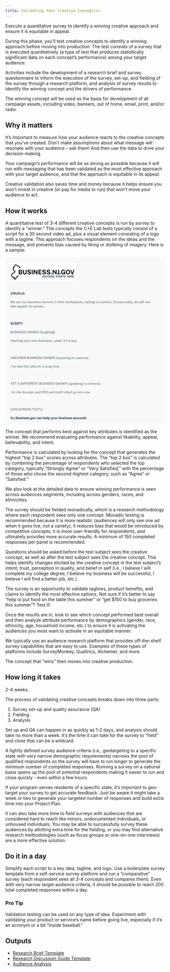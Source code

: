 ```yaml
---
title: Validating Your Creative Concept(s)
---
```


Execute a quantitative survey to identify a winning creative approach and ensure it is equitable in appeal.

During this phase, you’ll test creative concepts to identify a winning approach before moving into production. The test consists of a survey that is executed quantitatively (a type of test that produces statistically significant data on each concept’s performance) among your target audience.

Activities include the development of a research brief and survey questionnaire to inform the execution of the survey, set-up, and fielding of the survey through a research platform, and analysis of survey results to identify the winning concept and the drivers of performance.

The winning concept will be used as the basis for development of all campaign assets, including video, banners, out of home, email, print, and/or radio.

## Why it matters

It’s important to measure how your audience reacts to the creative concepts that you’ve created. Don’t make assumptions about what message will resonate with your audience – ask them! And then use the data to drive your decision-making.

Your campaign’s performance will be as strong as possible because it will run with messaging that has been validated as the most effective approach with your target audience, and that the approach is equitable in its appeal.

Creative validation also saves time and money because it helps ensure you won’t invest in creative (or pay for media to run) that won’t move your audience to act.

## How it works

A quantitative test of 3-4 different creative concepts is run by survey to identify a “winner.” The concepts the C+E Lab tests typically consist of a script for a 30 second video ad, plus a visual element consisting of a logo with a tagline. This approach focuses respondents on the ideas and the message, and prevents bias caused by liking or disliking of imagery. Here is a sample:

![Sample script stimulus for creative concept testing](/assets/images/playbook-creative-concept-validation.webp)

The concept that performs best against key attributes is identified as the winner. We recommend evaluating performance against likability, appeal, believability, and intent.

Performance is calculated by looking for the concept that generates the highest “top 2 box” scores across attributes. The “top 2 box” is calculated by combining the percentage of respondents who selected the top category, typically “Strongly Agree” or “Very Satisfied,” with the percentage of those who chose the second-highest category, such as “Agree” or “Satisfied.”

We also look at the detailed data to ensure winning performance is seen across audiences segments, including across genders, races, and ethnicities.

The survey should be fielded monadically, which is a research methodology where each respondent sees only one concept. Monadic testing is recommended because it is more realistic (audiences will only see one ad when it goes live, not a variety), it reduces bias that would be introduced by competitive concepts, it is more user-friendly for respondents, and ultimately provides more accurate results. A minimum of 150 completed responses per panel is recommended.

Questions should be asked before the test subject sees the creative concept, as well as after the test subject sees the creative concept. This helps identify changes elicited by the creative concept in the test subject’s intent, trust, perception in quality, and belief in self (i.e., I believe I will complete my college degree, I believe my business will be successful, I believe I will find a better job, etc.)

The survey is an opportunity to validate taglines, product benefits, and claims to identify the most effective options. Not sure if it’s better to say “help to put food on the table this summer” or “get $150 to buy groceries this summer”? Test it!

Once the results are in, look to see which concept performed best overall and then analyze attribute performance by demographics (gender, race, ethnicity, age, household income, etc.) to ensure it is activating the audiences you most want to activate in an equitable manner.

We typically use an audience research platform that provides off-the-shelf survey capabilities that are easy to use. Examples of these types of platforms include SurveyMonkey, Qualtrics, Alchemer, and more.

The concept that “wins” then moves into creative production.

## How long it takes

2-4 weeks.

The process of validating creative concepts breaks down into three parts:

1. Survey set-up and quality assurance (QA)
2. Fielding
3. Analysis

Set up and QA can happen in as quickly as 1-2 days, and analysis should take no more than a week. It’s the time it can take for the survey to “field” and close that can be a wildcard.

A tightly defined survey audience criteria (i.e., geotargeting to a specific state with very narrow demographic requirements) narrows the pool of qualified respondents so the survey will have to run longer to generate the minimum number of completed responses. Running a survey on a national basis opens up the pool of potential respondents making it easier to run and close quickly - even within a few hours.

If your program serves residents of a specific state, it’s important to geo-target your survey to get accurate feedback. Just be aware it might take a week or two to generate your targeted number of responses and build extra time into your Project Plan.

It can also take more time to field surveys with audiences that are considered hard to reach like minors, undocumented individuals, or unhoused individuals. You may be able to successfully survey these audiences by allotting extra time for the fielding, or you may find alternative research methodologies (such as focus groups or one-on-one interviews) are a more effective solution.

## Do it in a day

Simplify each script to a key idea, tagline, and logo. Use a boilerplate survey template from a self-service survey platform and run a “comparative” survey (each respondent sees all 3-4 concepts and compares them). Even with very narrow target audience criteria, it should be possible to reach 200 total completed responses within a day.

<div class="usa-alert usa-alert--info margin-top-5">
    <div class="usa-alert__body">
        <h3 class="usa-alert__heading">Pro Tip</h3>
        <p class="usa-alert__text">
            Validation testing can be used on any type of idea. Experiment with validating your product or service’s name before going live, especially if it’s an acronym or a bit “inside baseball."
        </p>
    </div>
</div>

## Outputs

- [Research Brief Template](https://docs.google.com/document/d/13um0EIzq6WxrEUfRPiKz1M96NUxNZPONXt8GIAB5ykw/edit?usp=drive_link)
- [Research Discussion Guide Template](https://docs.google.com/document/d/1urUIB6kkuxQgm7L-n-zYB7dW8y8By2au2ZJjXQOloSA/edit?usp=drive_link)
- [Audience Analysis](https://docs.google.com/presentation/d/1TXEsK6E8ZKZgpIFEz7SUE4dszlrs5nCpDySsrIEmW78/edit?usp=sharing)

